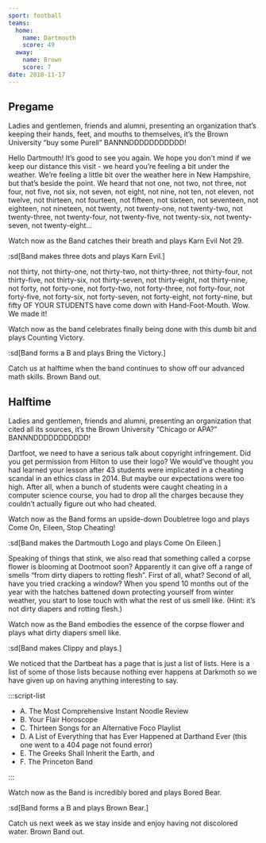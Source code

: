 ```yaml
---
sport: football
teams:
  home:
    name: Dartmouth
    score: 49
  away:
    name: Brown
    score: 7
date: 2018-11-17
---
```


## Pregame

Ladies and gentlemen, friends and alumni, presenting an organization that’s keeping their hands, feet, and mouths to themselves, it’s the Brown University “buy some Purell” BANNNDDDDDDDDDDD!

Hello Dartmouth! It’s good to see you again. We hope you don’t mind if we keep our distance this visit - we heard you’re feeling a bit under the weather. We’re feeling a little bit over the weather here in New Hampshire, but that’s beside the point. We heard that not one, not two, not three, not four, not five, not six, not seven, not eight, not nine, not ten, not eleven, not twelve, not thirteen, not fourteen, not fifteen, not sixteen, not seventeen, not eighteen, not nineteen, not twenty, not twenty-one, not twenty-two, not twenty-three, not twenty-four, not twenty-five, not twenty-six, not twenty-seven, not twenty-eight...

Watch now as the Band catches their breath and plays Karn Evil Not 29.

:sd[Band makes three dots and plays Karn Evil.]

not thirty, not thirty-one, not thirty-two, not thirty-three, not thirty-four, not thirty-five, not thirty-six, not thirty-seven, not thirty-eight, not thirty-nine, not forty, not forty-one, not forty-two, not forty-three, not forty-four, not forty-five, not forty-six, not forty-seven, not forty-eight, not forty-nine, but fifty OF YOUR STUDENTS have come down with Hand-Foot-Mouth. Wow. We made it!

Watch now as the band celebrates finally being done with this dumb bit and plays Counting Victory.

:sd[Band forms a B and plays Bring the Victory.]

Catch us at halftime when the band continues to show off our advanced math skills. Brown Band out.

## Halftime

Ladies and gentlemen, friends and alumni, presenting an organization that cited all its sources, it’s the Brown University “Chicago or APA?” BANNNDDDDDDDDDDD!

Dartfoot, we need to have a serious talk about copyright infringement. Did you get permission from Hilton to use their logo? We would’ve thought you had learned your lesson after 43 students were implicated in a cheating scandal in an ethics class in 2014. But maybe our expectations were too high. After all, when a bunch of students were caught cheating in a computer science course, you had to drop all the charges because they couldn’t actually figure out who had cheated.

Watch now as the Band forms an upside-down Doubletree logo and plays Come On, Eileen, Stop Cheating!

:sd[Band makes the Dartmouth Logo and plays Come On Eileen.]

Speaking of things that stink, we also read that something called a corpse flower is blooming at Dootmoot soon? Apparently it can give off a range of smells “from dirty diapers to rotting flesh”. First of all, what? Second of all, have you tried cracking a window? When you spend 10 months out of the year with the hatches battened down protecting yourself from winter weather, you start to lose touch with what the rest of us smell like. (Hint: it’s not dirty diapers and rotting flesh.)

Watch now as the Band embodies the essence of the corpse flower and plays what dirty diapers smell like.

:sd[Band makes Clippy and plays.]

We noticed that the Dartbeat has a page that is just a list of lists. Here is a list of some of those lists because nothing ever happens at Darkmoth so we have given up on having anything interesting to say.

:::script-list

- A. The Most Comprehensive Instant Noodle Review
- B. Your Flair Horoscope
- C. Thirteen Songs for an Alternative Foco Playlist
- D. A List of Everything that has Ever Happened at Darthand Ever (this one went to a 404 page not found error)
- E. The Greeks Shall Inherit the Earth, and
- F. The Princeton Band

:::

Watch now as the Band is incredibly bored and plays Bored Bear.

:sd[Band forms a B and plays Brown Bear.]

Catch us next week as we stay inside and enjoy having not discolored water. Brown Band out.
